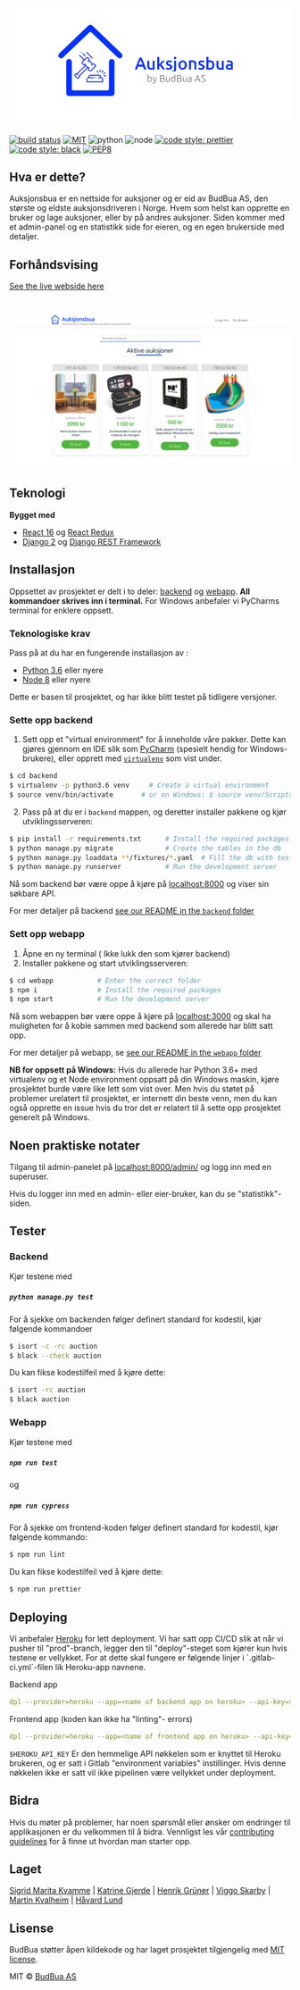 # ![Aukjonsbua](media/budbua-banner.png)

[![build status](https://gitlab.stud.idi.ntnu.no/programvareutvikling-v19/gruppe-67/badges/master/pipeline.svg)](https://gitlab.stud.idi.ntnu.no/programvareutvikling-v19/gruppe-67/pipelines)
[![MIT](https://badgen.net/badge/license/MIT/green?style=flat-square)](https://en.wikipedia.org/wiki/MIT_License)
![python](https://img.shields.io/badge/python-3.6+-blue.svg)
![node](https://img.shields.io/badge/node-8+-blue.svg)
[![code style: prettier](https://img.shields.io/badge/code_style-prettier-ff69b4.svg)](https://github.com/prettier/prettier)
[![code style: black](https://img.shields.io/badge/code%20style-black-000000.svg)](https://github.com/ambv/black)
[![PEP8](https://img.shields.io/badge/code%20style-pep8-orange.svg)](https://www.python.org/dev/peps/pep-0008/)

## Hva er dette? 
Auksjonsbua er en nettside for auksjoner og er eid av BudBua AS, den største og eldste auksjonsdriveren i Norge. Hvem som helst kan opprette en bruker og lage auksjoner, eller by på andres auksjoner. Siden kommer med et admin-panel og en statistikk side for eieren, og en egen brukerside med detaljer.

## Forhåndsvising

[See the live webside here](https://auksjonsbua.herokuapp.com/)

# ![Aukjonsbua](media/screenshot-landingpage.png)

## Teknologi

<b>Bygget med </b>


- [React 16](https://reactjs.org/) og [React Redux](https://react-redux.js.org/)
- [Django 2](https://www.djangoproject.com/) og [Django REST Framework](https://www.django-rest-framework.org/)

## Installasjon
Oppsettet av prosjektet er delt i to deler: [backend](https://gitlab.stud.idi.ntnu.no/programvareutvikling-v19/gruppe-67/tree/master/backend) og [webapp](https://gitlab.stud.idi.ntnu.no/programvareutvikling-v19/gruppe-67/tree/master/webapp).
<b>All kommandoer skrives inn i terminal.</b> For Windows anbefaler vi PyCharms terminal for enklere oppsett.

### Teknologiske krav
Pass på at du har en fungerende installasjon av : 

- [Python 3.6](https://www.python.org/) eller nyere
- [Node 8](https://nodejs.org/en/) eller nyere

Dette er basen til prosjektet, og har ikke blitt testet på tidligere versjoner.

### Sette opp backend
1. Sett opp et "virtual environment" for å inneholde våre pakker. Dette kan gjøres gjennom en IDE slik som  [PyCharm](https://www.jetbrains.com/pycharm/) (spesielt hendig for Windows-brukere), eller opprett med [`virtualenv`](https://virtualenv.pypa.io/en/stable/) som vist under.


```sh
$ cd backend
$ virtualenv -p python3.6 venv     # Create a virtual environment
$ source venv/bin/activate       # or on Windows: $ source venv/Scripts/activate
```
2. Pass på at du er i  `backend` mappen, og deretter installer pakkene og kjør utviklingsserveren:


```sh
$ pip install -r requirements.txt      # Install the required packages
$ python manage.py migrate             # Create the tables in the db
$ python manage.py loaddata **/fixtures/*.yaml  # Fill the db with test data, may skip this.
$ python manage.py runserver           # Run the development server
```

Nå som backend bør være oppe å kjøre på [localhost:8000](http://localhost:8000/) og viser sin søkbare API.

For mer detaljer på backend [see our README in the `backend` folder](backend/README.md)

### Sett opp webapp
1. Åpne en ny terminal ( Ikke lukk den som kjører backend)
2. Installer pakkene og start utviklingsserveren:


```sh
$ cd webapp           # Enter the correct folder
$ npm i               # Install the required packages
$ npm start           # Run the development server
```
Nå som webappen bør være oppe å kjøre på [localhost:3000](http://localhost:3000/) og skal ha muligheten for å koble sammen med backend som allerede har blitt satt opp.

For mer detaljer på webapp, se [see our README in the `webapp` folder](webapp/README.md)

<b>NB for oppsett på Windows:</b>
Hvis du allerede har Python 3.6+ med virtualenv og et Node environment oppsatt på din Windows maskin, kjøre prosjektet burde være like lett som vist over. Men hvis du støtet på problemer urelatert til prosjektet, er internett din beste venn, men du kan også opprette en issue hvis du tror det er relatert til å sette opp prosjektet generelt på Windows.


## Noen praktiske notater

Tilgang til admin-panelet på [localhost:8000/admin/](localhost:8000/admin/) og logg inn med en superuser.


Hvis du logger inn med en admin- eller eier-bruker, kan du se "statistikk"-siden. 

## Tester

### Backend

Kjør testene med

##### `python manage.py test`

For å sjekke om backenden følger definert standard for kodestil, kjør følgende kommandoer

```sh
$ isort -c -rc auction
$ black --check auction
```
Du kan fikse kodestilfeil med å kjøre dette:

```sh
$ isort -rc auction
$ black auction
```

### Webapp

Kjør testene med

##### `npm run test`

og


##### `npm run cypress`

For å sjekke om frontend-koden følger definert standard for kodestil, kjør følgende kommando:

```sh
$ npm run lint
```
Du kan fikse kodestilfeil ved å kjøre dette:

```sh
$ npm run prettier
```

## Deploying

Vi anbefaler [Heroku](https://www.heroku.com) for lett deployment. Vi har satt opp CI/CD slik at når vi pusher til "prod"-branch,  legger den til "deploy"-steget som kjører kun hvis testene er vellykket. For at dette skal fungere er følgende linjer i `.gitlab-ci.yml´-filen lik Heroku-app navnene.

Backend app

```yaml
dpl --provider=heroku --app=<name of backend app on heroku> --api-key=$HEROKU_API_KEY
```
Frontend app (koden kan ikke ha "linting"- errors)

```yaml
dpl --provider=heroku --app=<name of frontend app on heroku> --api-key=$HEROKU_API_KEY
```

`$HEROKU_API_KEY` Er den hemmelige API nøkkelen som er knyttet til Heroku brukeren, og er satt i Gitlab "environment variables" instillinger. Hvis denne nøkkelen ikke er satt vil ikke pipelinen være vellykket under deployment. 

## Bidra
Hvis du møter på problemer, har noen spørsmål eller ønsker om endringer til applikasjonen er du velkommen til å bidra. Vennligst les vår [contributing guidelines](CONTRIBUTING.md) for å finne ut hvordan man starter opp.

## Laget 
[Sigrid Marita Kvamme](https://github.com/cherrybeans)
| [Katrine Gjerde](https://gitlab.stud.idi.ntnu.no/katrinjg) | [Henrik Grüner](https://gitlab.stud.idi.ntnu.no/henrgr) | [Viggo Skarby](https://gitlab.stud.idi.ntnu.no/viggosk) | [Martin Kvalheim](https://gitlab.stud.idi.ntnu.no/martkval) | [Håvard Lund](https://gitlab.stud.idi.ntnu.no/haavalu)

## Lisense

BudBua støtter åpen kildekode og har laget prosjektet tilgjengelig med [MIT license](LICENSE).

MIT © [BudBua AS](https://auksjonsbua.herokuapp.com/)
